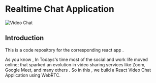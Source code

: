# Realtime Chat Application

![Video Chat](https://i.ibb.co/7WZRLD1/122.jpg)

## Introduction
This is a code repository for the corresponding react app . 

As you know , In Todays's time most of the social and work life moved online; that sparked an evolution in video sharing services like Zoom, Google Meet, and many others . So in this , we build a React Video Chat Application using WebRTC.

